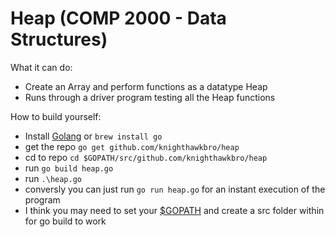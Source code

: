 # Heap (COMP 2000 - Data Structures)

What it can do:
- Create an Array and perform functions as a datatype Heap
- Runs through a driver program testing all the Heap functions

How to build yourself:
- Install [Golang](https://golang.org/dl/) or ```brew install go```
- get the repo ```go get github.com/knighthawkbro/heap```
- cd to repo ```cd $GOPATH/src/github.com/knighthawkbro/heap```
- run ```go build heap.go```
- run ```.\heap.go```
- conversly you can just run ```go run heap.go``` for an instant execution of the program
- I think you may need to set your [$GOPATH](https://golang.org/doc/code.html#GOPATH) and create a src folder within for go build to work
